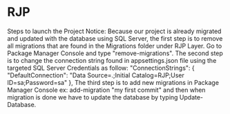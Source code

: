 # RJP
Steps to launch the Project
Notice: Because our project is already migrated and updated with the database using SQL Server, the first step is to remove all migrations that are found in
the Migrations folder under RJP Layer. Go to Package Manager Console and type "remove-migrations".
The second step is to change the connection string found in appsettings.json file using the targeted SQL Server Credentials as follow:
 "ConnectionStrings": {
    "DefaultConnection": "Data Source=.;Initial Catalog=RJP;User ID=sa;Password=sa"
  },
  The third step is to add new migrations in Package Manager Console ex: add-migration "my first commit" and then when migration is done we have to update the database
  by typing Update-Database.
  
